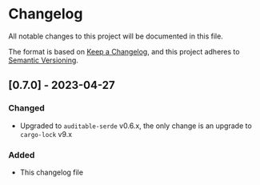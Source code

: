 # Changelog

All notable changes to this project will be documented in this file.

The format is based on [Keep a Changelog](https://keepachangelog.com/en/1.0.0/),
and this project adheres to [Semantic Versioning](https://semver.org/spec/v2.0.0.html).

## [0.7.0] - 2023-04-27

### Changed

 - Upgraded to `auditable-serde` v0.6.x, the only change is an upgrade to `cargo-lock` v9.x

### Added
 - This changelog file
